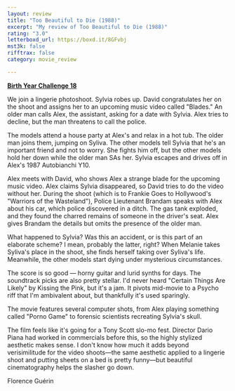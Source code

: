 ```yaml
---
layout: review
title: "Too Beautiful to Die (1988)"
excerpt: "My review of Too Beautiful to Die (1988)"
rating: "3.0"
letterboxd_url: https://boxd.it/8GFvbj
mst3k: false
rifftrax: false
category: movie_review

---
```


<b><a href="https://boxd.it/sWI7Y">Birth Year Challenge 18</a></b>

We join a lingerie photoshoot. Sylvia robes up. David congratulates her on the shoot and assigns her to an upcoming music video called "Blades." An older man calls Alex, the assistant, asking for a date with Sylvia. Alex tries to decline, but the man threatens to call the police.

The models attend a house party at Alex's and relax in a hot tub. The older man joins them, jumping on Syliva. The other models tell Sylvia that he's an important friend and not to worry. She fights him off, but the other models hold her down while the older man SAs her. Sylvia escapes and drives off in Alex's 1987 Autobianchi Y10.

Alex meets with David, who shows Alex a strange blade for the upcoming music video. Alex claims Sylvia disappeared, so David tries to do the video without her. During the shoot (which is to Frankie Goes to Hollywood's "Warriors of the Wasteland"), Police Lieutenant Brandam speaks with Alex about his car, which police discovered in a ditch. The gas tank exploded, and they found the charred remains of someone in the driver's seat. Alex gives Brandam the details but omits the presence of the older man. 

What happened to Sylvia? Was this an accident, or is this part of an elaborate scheme? I mean, probably the latter, right? When Melanie takes Syliva's place in the shoot, she finds herself taking over Syliva's life. Meanwhile, the other models start dying under mysterious circumstances.

The score is so good — horny guitar and lurid synths for days. The soundtrack picks are also pretty stellar. I'd never heard "Certain Things Are Likely" by Kissing the Pink, but it's a jam. It pivots mid-movie to a Psycho riff that I'm ambivalent about, but thankfully it's used sparingly.

The movie features several computer shots, from Alex playing something called "Porno Game" to forensic scientists recreating Sylvia's skull.

The film feels like it's going for a Tony Scott slo-mo fest. Director Dario Piana had worked in commercials before this, so the highly stylized aesthetic makes sense. I don't know how much it adds beyond verisimilitude for the video shoots—the same aesthetic applied to a lingerie shoot and putting sheets on a bed is pretty funny—but beautiful cinematography helps the slasher go down.

Florence Guérin